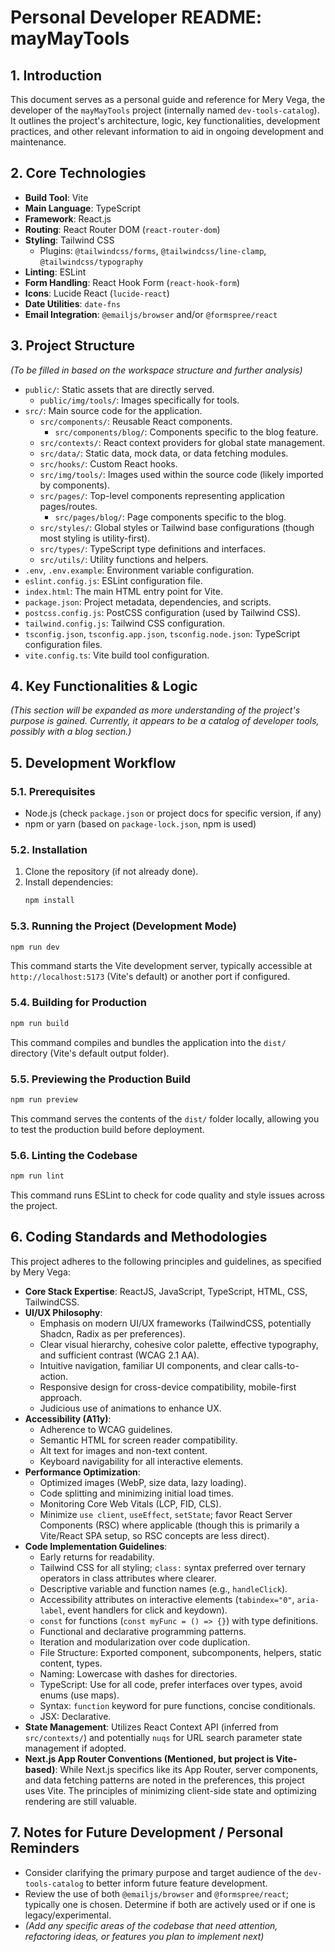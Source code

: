 # Personal Developer README: mayMayTools

## 1. Introduction

This document serves as a personal guide and reference for Mery Vega, the developer of the `mayMayTools` project (internally named `dev-tools-catalog`). It outlines the project's architecture, logic, key functionalities, development practices, and other relevant information to aid in ongoing development and maintenance.

## 2. Core Technologies

- **Build Tool**: Vite
- **Main Language**: TypeScript
- **Framework**: React.js
- **Routing**: React Router DOM (`react-router-dom`)
- **Styling**: Tailwind CSS
    - Plugins: `@tailwindcss/forms`, `@tailwindcss/line-clamp`, `@tailwindcss/typography`
- **Linting**: ESLint
- **Form Handling**: React Hook Form (`react-hook-form`)
- **Icons**: Lucide React (`lucide-react`)
- **Date Utilities**: `date-fns`
- **Email Integration**: `@emailjs/browser` and/or `@formspree/react`

## 3. Project Structure

*(To be filled in based on the workspace structure and further analysis)*

*   `public/`: Static assets that are directly served.
    *   `public/img/tools/`: Images specifically for tools.
*   `src/`: Main source code for the application.
    *   `src/components/`: Reusable React components.
        *   `src/components/blog/`: Components specific to the blog feature.
    *   `src/contexts/`: React context providers for global state management.
    *   `src/data/`: Static data, mock data, or data fetching modules.
    *   `src/hooks/`: Custom React hooks.
    *   `src/img/tools/`: Images used within the source code (likely imported by components).
    *   `src/pages/`: Top-level components representing application pages/routes.
        *   `src/pages/blog/`: Page components specific to the blog.
    *   `src/styles/`: Global styles or Tailwind base configurations (though most styling is utility-first).
    *   `src/types/`: TypeScript type definitions and interfaces.
    *   `src/utils/`: Utility functions and helpers.
*   `.env`, `.env.example`: Environment variable configuration.
*   `eslint.config.js`: ESLint configuration file.
*   `index.html`: The main HTML entry point for Vite.
*   `package.json`: Project metadata, dependencies, and scripts.
*   `postcss.config.js`: PostCSS configuration (used by Tailwind CSS).
*   `tailwind.config.js`: Tailwind CSS configuration.
*   `tsconfig.json`, `tsconfig.app.json`, `tsconfig.node.json`: TypeScript configuration files.
*   `vite.config.ts`: Vite build tool configuration.

## 4. Key Functionalities & Logic

*(This section will be expanded as more understanding of the project's purpose is gained. Currently, it appears to be a catalog of developer tools, possibly with a blog section.)*

## 5. Development Workflow

### 5.1. Prerequisites

- Node.js (check `package.json` or project docs for specific version, if any)
- npm or yarn (based on `package-lock.json`, npm is used)

### 5.2. Installation

1.  Clone the repository (if not already done).
2.  Install dependencies:
    ```bash
    npm install
    ```

### 5.3. Running the Project (Development Mode)

```bash
npm run dev
```
This command starts the Vite development server, typically accessible at `http://localhost:5173` (Vite's default) or another port if configured.

### 5.4. Building for Production

```bash
npm run build
```
This command compiles and bundles the application into the `dist/` directory (Vite's default output folder).

### 5.5. Previewing the Production Build

```bash
npm run preview
```
This command serves the contents of the `dist/` folder locally, allowing you to test the production build before deployment.

### 5.6. Linting the Codebase

```bash
npm run lint
```
This command runs ESLint to check for code quality and style issues across the project.

## 6. Coding Standards and Methodologies

This project adheres to the following principles and guidelines, as specified by Mery Vega:

- **Core Stack Expertise**: ReactJS, JavaScript, TypeScript, HTML, CSS, TailwindCSS.
- **UI/UX Philosophy**:
    - Emphasis on modern UI/UX frameworks (TailwindCSS, potentially Shadcn, Radix as per preferences).
    - Clear visual hierarchy, cohesive color palette, effective typography, and sufficient contrast (WCAG 2.1 AA).
    - Intuitive navigation, familiar UI components, and clear calls-to-action.
    - Responsive design for cross-device compatibility, mobile-first approach.
    - Judicious use of animations to enhance UX.
- **Accessibility (A11y)**:
    - Adherence to WCAG guidelines.
    - Semantic HTML for screen reader compatibility.
    - Alt text for images and non-text content.
    - Keyboard navigability for all interactive elements.
- **Performance Optimization**:
    - Optimized images (WebP, size data, lazy loading).
    - Code splitting and minimizing initial load times.
    - Monitoring Core Web Vitals (LCP, FID, CLS).
    - Minimize `use client`, `useEffect`, `setState`; favor React Server Components (RSC) where applicable (though this is primarily a Vite/React SPA setup, so RSC concepts are less direct).
- **Code Implementation Guidelines**:
    - Early returns for readability.
    - Tailwind CSS for all styling; `class:` syntax preferred over ternary operators in class attributes where clearer.
    - Descriptive variable and function names (e.g., `handleClick`).
    - Accessibility attributes on interactive elements (`tabindex="0"`, `aria-label`, event handlers for click and keydown).
    - `const` for functions (`const myFunc = () => {}`) with type definitions.
    - Functional and declarative programming patterns.
    - Iteration and modularization over code duplication.
    - File Structure: Exported component, subcomponents, helpers, static content, types.
    - Naming: Lowercase with dashes for directories.
    - TypeScript: Use for all code, prefer interfaces over types, avoid enums (use maps).
    - Syntax: `function` keyword for pure functions, concise conditionals.
    - JSX: Declarative.
- **State Management**: Utilizes React Context API (inferred from `src/contexts/`) and potentially `nuqs` for URL search parameter state management if adopted.
- **Next.js App Router Conventions (Mentioned, but project is Vite-based)**: While Next.js specifics like its App Router, server components, and data fetching patterns are noted in the preferences, this project uses Vite. The principles of minimizing client-side state and optimizing rendering are still valuable.

## 7. Notes for Future Development / Personal Reminders

- Consider clarifying the primary purpose and target audience of the `dev-tools-catalog` to better inform future feature development.
- Review the use of both `@emailjs/browser` and `@formspree/react`; typically one is chosen. Determine if both are actively used or if one is legacy/experimental.
- *(Add any specific areas of the codebase that need attention, refactoring ideas, or features you plan to implement next)* 